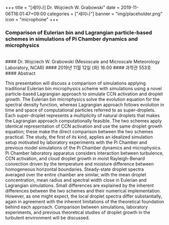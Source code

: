+++
title = "[세미나] Dr. Wojciech W. Grabowski"
date = 2019-11-06T16:01:47+09:00
categories = ["세미나"]
banner = "img/placeholder.png"
icon = "microphone"
+++
###  Comparison of Eulerian bin and Lagrangian particle-based schemes in simulations of Pi Chamber dynamics and microphysics
<br>
#### Dr. Wojciech W. Grabowski (Mesoscale and Microscale Meteorology Laboratory, NCAR)
#### 2019년 11월 12일 (화) 16:00
#### 과학관 553호
<br>
#### Abstract

This presentation will discuss a comparison of simulations applying traditional Eulerian bin microphysics scheme with simulations using a novel particle-based Lagrangian approach to simulate CCN activation and droplet growth. The Eulerian bin microphysics solve the evolution equation for the spectral density function, whereas Lagrangian approach follows evolution in time and space of computational particles referred to as super-droplets. Each super-droplet represents a multiplicity of natural droplets that makes the Lagrangian approach computationally feasible. The two schemes apply identical representation of CCN activation and use the same droplet growth equation; these make the direct comparison between the two schemes practical. The study, the first of its kind, applies an idealized simulation setup motivated by laboratory experiments with the Pi Chamber and previous model simulations of the Pi Chamber dynamics and microphysics. Pi Chamber laboratory apparatus considers interaction between turbulence, CCN activation, and cloud droplet growth in moist Rayleigh-Benard convection driven by the temperature and moisture difference between homogeneous horizontal boundaries. Steady-state droplet spectra averaged over the entire chamber are similar, with the mean droplet concentration, mean radius and spectral width close in Eulerian and Lagrangian simulations. Small differences are explained by the inherent differences between the two schemes and their numerical implementation. However, as one might expect, the local droplet spectra differ substantially, again in agreement with the inherent limitations of the theoretical foundation behind each approach. Comparison between simulations, laboratory experiments, and previous theoretical studies of droplet growth in the turbulent environment will be discussed.
